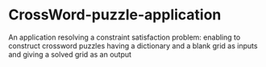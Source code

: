 # CrossWord-puzzle-application
An application resolving a constraint satisfaction problem: enabling to construct crossword puzzles having a dictionary and a blank grid as inputs and giving a solved grid as an output
